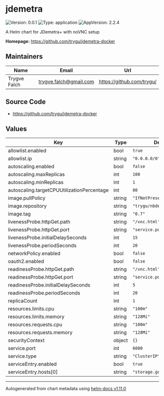 # jdemetra

![Version: 0.0.1](https://img.shields.io/badge/Version-0.0.1-informational?style=flat-square) ![Type: application](https://img.shields.io/badge/Type-application-informational?style=flat-square) ![AppVersion: 2.2.4](https://img.shields.io/badge/AppVersion-2.2.4-informational?style=flat-square)

A Helm chart for JDemetra+ with noVNC setup

**Homepage:** <https://github.com/trygu/jdemetra-docker>

## Maintainers

| Name | Email | Url |
| ---- | ------ | --- |
| Trygve Falch | <trygve.falch@gmail.com> | <https://github.com/trygu/> |

## Source Code

* <https://github.com/trygu/jdemetra-docker>

## Values

| Key | Type | Default | Description |
|-----|------|---------|-------------|
| allowlist.enabled | bool | `true` |  |
| allowlist.ip | string | `"0.0.0.0/0"` |  |
| autoscaling.enabled | bool | `false` |  |
| autoscaling.maxReplicas | int | `100` |  |
| autoscaling.minReplicas | int | `1` |  |
| autoscaling.targetCPUUtilizationPercentage | int | `80` |  |
| image.pullPolicy | string | `"IfNotPresent"` |  |
| image.repository | string | `"trygu/nbdemetra"` |  |
| image.tag | string | `"0.7"` |  |
| livenessProbe.httpGet.path | string | `"/vnc.html"` |  |
| livenessProbe.httpGet.port | string | `"service.port"` |  |
| livenessProbe.initialDelaySeconds | int | `15` |  |
| livenessProbe.periodSeconds | int | `20` |  |
| networkPolicy.enabled | bool | `false` |  |
| oauth2.enabled | bool | `false` |  |
| readinessProbe.httpGet.path | string | `"/vnc.html"` |  |
| readinessProbe.httpGet.port | string | `"service.port"` |  |
| readinessProbe.initialDelaySeconds | int | `5` |  |
| readinessProbe.periodSeconds | int | `20` |  |
| replicaCount | int | `1` |  |
| resources.limits.cpu | string | `"100m"` |  |
| resources.limits.memory | string | `"128Mi"` |  |
| resources.requests.cpu | string | `"100m"` |  |
| resources.requests.memory | string | `"128Mi"` |  |
| securityContext | object | `{}` |  |
| service.port | int | `6080` |  |
| service.type | string | `"ClusterIP"` |  |
| serviceEntry.enabled | bool | `true` |  |
| serviceEntry.hosts[0] | string | `"storage.googleapis.com"` |  |

----------------------------------------------
Autogenerated from chart metadata using [helm-docs v1.11.0](https://github.com/norwoodj/helm-docs/releases/v1.11.0)
